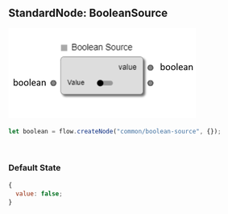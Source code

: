 ## StandardNode: BooleanSource

<img class="zoomable" alt="BooleanSource standard node" src="/images/standard-nodes/common/boolean-source.png" />

<Hierarchy :extend="{name: 'Node', link: '../../api/classes/node.html'}" />
<br/>

```js
let boolean = flow.createNode("common/boolean-source", {});
```

<br/>

### Default State

```js
{
  value: false;
}
```
